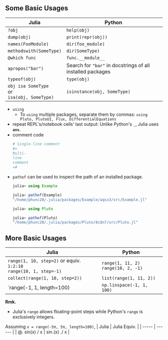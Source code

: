 ## Some Basic Usages

| Julia | Python |
| ----- | ------ |
| `?obj` | `help(obj)` |
| `dump(obj)` | `print(repr(obj))` |
| `names(FooModule)` | `dir(foo_module)` |
| `methodswith(SomeType)` | `dir(SomeType)` |
| `@which func` | `func.__module__` |
| `apropos("bar")` | Search for `"bar"` in docstrings of all installed packages |
| `typeof(obj)` | `type(obj)` |
| `obj isa SomeType`<br />or<br />`isa(obj, SomeType)` | `isinstance(obj, SomeType)` |

- `using`
  - To `using` multiple packages, separate them by commas: `using Pluto, PlutoUI, Flux, DifferentialEquations`
- repeat REPL's/notebook cells' last output: Unlike Python's `_`, Julia uses **`ans`**.
- comment code
  ```julia
  # Single-line comment
  #=
  Multi-
  line
  comment
  =#
  ```
- `pathof` can be used to inspect the path of an installed package.
  ```julia
  julia> using Example
  
  julia> pathof(Example)
  "/home/phunc20/.julia/packages/Example/aqsx3/src/Example.jl"
  
  julia> using Pluto
  
  julia> pathof(Pluto)
  "/home/phunc20/.julia/packages/Pluto/8cQn7/src/Pluto.jl"
  ```


## More Basic Usages
| Julia | Python |
| ----- | ------ |
| `range(1, 10, step=2)` or equiv. `1:2:10` <br />`range(10, 1, step=-1)` | `range(1, 11, 2)`<br />`range(10, 2, -1)` |
| `collect(range(1, 10, step=2))` | `list(range(1, 11, 2))` |
| `range(-1, 1, length=100) | `np.linspace(-1, 1, 100)` |

**Rmk.**
- Julia's `range` allows floating-point steps while Python's `range` is exclusively integers.

Assuming `x = range(-5π, 5π, length=100)`,
| Julia | Julia Equiv. |
| ----- | ------ |
| @. sin(x) / x | sin.(x) ./ x |
